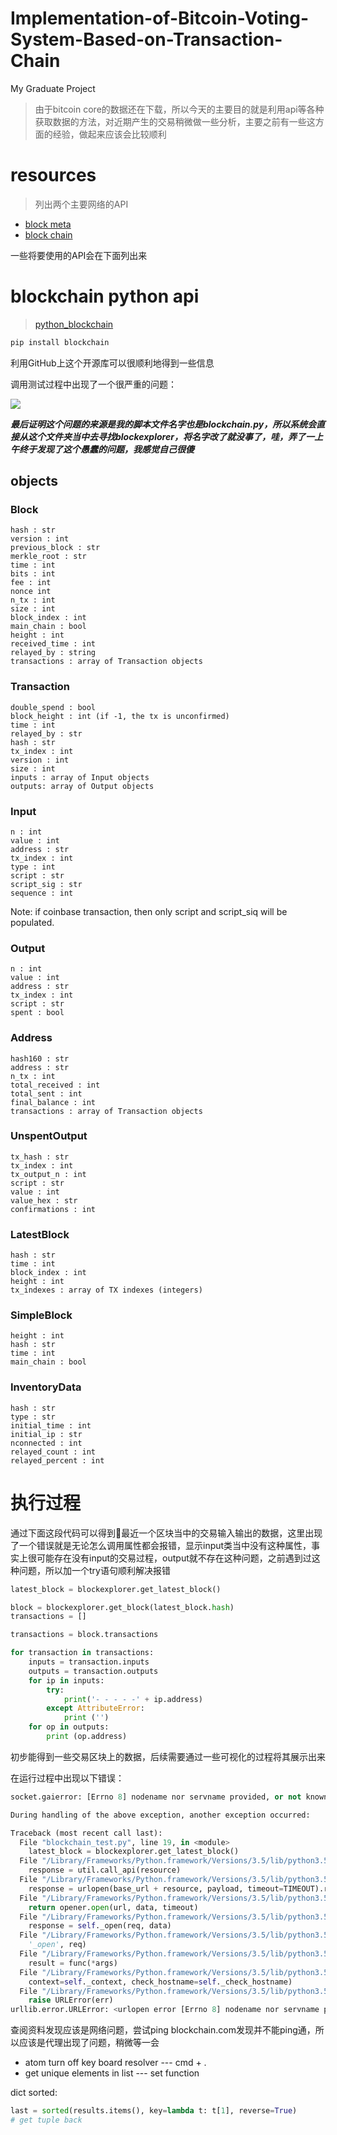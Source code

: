 # Implementation-of-Bitcoin-Voting-System-Based-on-Transaction-Chain

My Graduate Project

> 由于bitcoin core的数据还在下载，所以今天的主要目的就是利用api等各种获取数据的方法，对近期产生的交易稍微做一些分析，主要之前有一些这方面的经验，做起来应该会比较顺利

# resources

> 列出两个主要网络的API

- [block meta]("https://blockmeta.com/docs#id_s1_s2-4")
- [block chain]("https://blockchain.info/zh-cn/api/blockchain_api")

一些将要使用的API会在下面列出来

# blockchain python api

> [python_blockchain]("https://github.com/blockchain/api-v1-client-python")

```python
pip install blockchain
```

利用GitHub上这个开源库可以很顺利地得到一些信息

调用测试过程中出现了一个很严重的问题：

![]("/image/error1.png")

**_最后证明这个问题的来源是我的脚本文件名字也是blockchain.py，所以系统会直接从这个文件夹当中去寻找blockexplorer，将名字改了就没事了，哇，弄了一上午终于发现了这个愚蠢的问题，我感觉自己很傻_**

## objects

### Block

```
hash : str
version : int
previous_block : str
merkle_root : str
time : int
bits : int
fee : int
nonce int
n_tx : int
size : int
block_index : int
main_chain : bool
height : int
received_time : int
relayed_by : string
transactions : array of Transaction objects
```

### Transaction

```
double_spend : bool
block_height : int (if -1, the tx is unconfirmed)
time : int
relayed_by : str
hash : str
tx_index : int
version : int
size : int
inputs : array of Input objects
outputs: array of Output objects
```

### Input

```
n : int
value : int
address : str
tx_index : int
type : int
script : str
script_sig : str
sequence : int
```

Note: if coinbase transaction, then only script and script_siq will be populated.

### Output

```
n : int
value : int
address : str
tx_index : int
script : str
spent : bool
```

### Address

```
hash160 : str
address : str
n_tx : int
total_received : int
total_sent : int
final_balance : int
transactions : array of Transaction objects
```

### UnspentOutput

```
tx_hash : str
tx_index : int
tx_output_n : int
script : str
value : int
value_hex : str
confirmations : int
```

### LatestBlock

```
hash : str
time : int
block_index : int
height : int
tx_indexes : array of TX indexes (integers)
```

### SimpleBlock

```
height : int
hash : str
time : int
main_chain : bool
```

### InventoryData

```
hash : str
type : str
initial_time : int
initial_ip : str
nconnected : int
relayed_count : int
relayed_percent : int
```

# 执行过程

通过下面这段代码可以得到最近一个区块当中的交易输入输出的数据，这里出现了一个错误就是无论怎么调用属性都会报错，显示input类当中没有这种属性，事实上很可能存在没有input的交易过程，output就不存在这种问题，之前遇到过这种问题，所以加一个try语句顺利解决报错

```python
latest_block = blockexplorer.get_latest_block()

block = blockexplorer.get_block(latest_block.hash)
transactions = []

transactions = block.transactions

for transaction in transactions:
    inputs = transaction.inputs
    outputs = transaction.outputs
    for ip in inputs:
        try:
            print('- - - - -' + ip.address)
        except AttributeError:
            print ('')
    for op in outputs:
        print (op.address)
```

初步能得到一些交易区块上的数据，后续需要通过一些可视化的过程将其展示出来

在运行过程中出现以下错误：

```python
socket.gaierror: [Errno 8] nodename nor servname provided, or not known

During handling of the above exception, another exception occurred:

Traceback (most recent call last):
  File "blockchain_test.py", line 19, in <module>
    latest_block = blockexplorer.get_latest_block()
  File "/Library/Frameworks/Python.framework/Versions/3.5/lib/python3.5/site-packages/blockchain/blockexplorer.py", line 100, in get_latest_block
    response = util.call_api(resource)
  File "/Library/Frameworks/Python.framework/Versions/3.5/lib/python3.5/site-packages/blockchain/util.py", line 25, in call_api
    response = urlopen(base_url + resource, payload, timeout=TIMEOUT).read()
  File "/Library/Frameworks/Python.framework/Versions/3.5/lib/python3.5/urllib/request.py", line 163, in urlopen
    return opener.open(url, data, timeout)
  File "/Library/Frameworks/Python.framework/Versions/3.5/lib/python3.5/urllib/request.py", line 466, in open
    response = self._open(req, data)
  File "/Library/Frameworks/Python.framework/Versions/3.5/lib/python3.5/urllib/request.py", line 484, in _open
    '_open', req)
  File "/Library/Frameworks/Python.framework/Versions/3.5/lib/python3.5/urllib/request.py", line 444, in _call_chain
    result = func(*args)
  File "/Library/Frameworks/Python.framework/Versions/3.5/lib/python3.5/urllib/request.py", line 1297, in https_open
    context=self._context, check_hostname=self._check_hostname)
  File "/Library/Frameworks/Python.framework/Versions/3.5/lib/python3.5/urllib/request.py", line 1256, in do_open
    raise URLError(err)
urllib.error.URLError: <urlopen error [Errno 8] nodename nor servname provided, or not known>
```

查阅资料发现应该是网络问题，尝试ping blockchain.com发现并不能ping通，所以应该是代理出现了问题，稍微等一会

- atom turn off key board resolver --- cmd + .
- get unique elements in list --- set function

dict sorted:

```python
last = sorted(results.items(), key=lambda t: t[1], reverse=True)
# get tuple back
```

